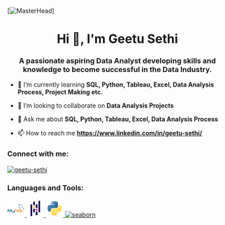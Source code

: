 [![MasterHead](https://user-images.githubusercontent.com/31332352/119162644-9ec37580-ba28-11eb-8e73-b76149197a1e.gif)]
<h1 align="center">Hi 👋, I'm Geetu Sethi</h1>
<h3 align="center">A passionate aspiring Data Analyst developing skills and knowledge to become successful in the Data Industry.</h3>

- 🌱 I’m currently learning **SQL, Python, Tableau, Excel, Data Analysis Process, Project Making etc.**

- 👯 I’m looking to collaborate on **Data Analysis Projects**

- 💬 Ask me about **SQL, Python, Tableau, Excel, Data Analysis Process**

- 📫 How to reach me **https://www.linkedin.com/in/geetu-sethi/**

<h3 align="left">Connect with me:</h3>
<p align="left">
<a href="https://linkedin.com/in/geetu-sethi" target="blank"><img align="center" src="https://raw.githubusercontent.com/rahuldkjain/github-profile-readme-generator/master/src/images/icons/Social/linked-in-alt.svg" alt="geetu-sethi" height="30" width="40" /></a>
</p>

<h3 align="left">Languages and Tools:</h3>
<p align="left"> <a href="https://www.mysql.com/" target="_blank" rel="noreferrer"> <img src="https://raw.githubusercontent.com/devicons/devicon/master/icons/mysql/mysql-original-wordmark.svg" alt="mysql" width="40" height="40"/> </a> <a href="https://pandas.pydata.org/" target="_blank" rel="noreferrer"> <img src="https://raw.githubusercontent.com/devicons/devicon/2ae2a900d2f041da66e950e4d48052658d850630/icons/pandas/pandas-original.svg" alt="pandas" width="40" height="40"/> </a> <a href="https://www.python.org" target="_blank" rel="noreferrer"> <img src="https://raw.githubusercontent.com/devicons/devicon/master/icons/python/python-original.svg" alt="python" width="40" height="40"/> </a> <a href="https://seaborn.pydata.org/" target="_blank" rel="noreferrer"> <img src="https://seaborn.pydata.org/_images/logo-mark-lightbg.svg" alt="seaborn" width="40" height="40"/> </a> </p>
